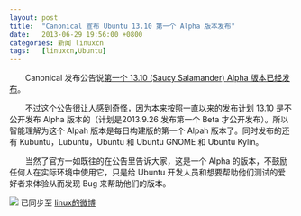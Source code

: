 ```yaml
---
layout: post
title:	"Canonical 宣布 Ubuntu 13.10 第一个 Alpha 版本发布"
date:	2013-06-29 19:56:00 +0800 
categories:	新闻 linuxcn 
tags:	[linuxcn,Ubuntu]
---
```



　　Canonical 发布公告说[第一个 13.10 (Saucy Salamander) Alpha 版本已经发布](https://lists.ubuntu.com/archives/ubuntu-devel-announce/2013-June/001046.html)。


　　不过这个公告很让人感到奇怪，因为本来按照一直以来的发布计划 13.10 是不公开发布 Alpha 版本的（计划是2013.9.26 发布第一个 Beta 才公开发布）。所以智能理解为这个 Alpah 版本是每日构建版的第一个 Alpah 版本了。同时发布的还有 Kubuntu，Lubuntu，Ubuntu 和 Ubuntu GNOME 和 Ubuntu Kylin。


　　当然了官方一如既往的在公告里告诉大家，这是一个 Alpha 的版本，不鼓励任何人在实际环境中使用它，只是给 Ubuntu 开发人员和想要帮助他们测试的爱好者来体验从而发现 Bug 来帮助他们的版本。


![](https://img.linux.net.cn/xwb/images/bgimg/icon_logo.png) 已同步至 [linux的微博](http://weibo.com/1772191555/zDHqmyBx0)
